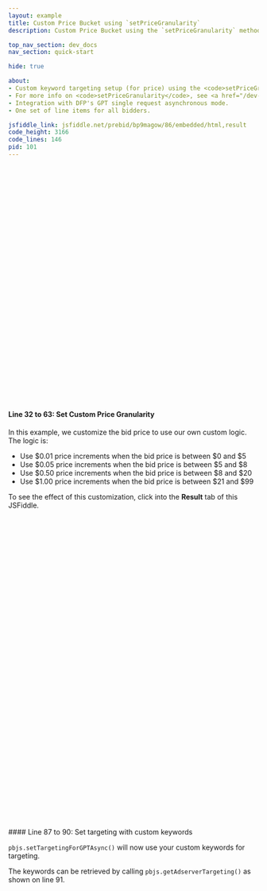 ```yaml
---
layout: example
title: Custom Price Bucket using `setPriceGranularity`
description: Custom Price Bucket using the `setPriceGranularity` method 

top_nav_section: dev_docs
nav_section: quick-start

hide: true

about:
- Custom keyword targeting setup (for price) using the <code>setPriceGranularity</code> method.
- For more info on <code>setPriceGranularity</code>, see <a href="/dev-docs/publisher-api-reference.html#customCPMObject">the API reference</a>.
- Integration with DFP's GPT single request asynchronous mode.
- One set of line items for all bidders.

jsfiddle_link: jsfiddle.net/prebid/bp9magow/86/embedded/html,result
code_height: 3166
code_lines: 146
pid: 101
---
```


<br>
<br>
<br>

<br><br><br><br><br><br>
<br><br><br><br><br><br>
<br><br><br><br><br><br>
<br><br><br><br><br><br>


<div markdown="1">

#### Line 32 to 63: Set Custom Price Granularity

In this example, we customize the bid price to use our own custom logic.  The logic is:

- Use $0.01 price increments when the bid price is between $0 and $5
- Use $0.05 price increments when the bid price is between $5 and $8
- Use $0.50 price increments when the bid price is between $8 and $20
- Use $1.00 price increments when the bid price is between $21 and $99

To see the effect of this customization, click into the **Result** tab of this JSFiddle.
</div>

<br /><br /><br /><br /><br /><br />
<br /><br /><br /><br /><br /><br />
<br /><br /><br /><br /><br /><br />
<br /><br /><br /><br /><br /><br />
<br /><br /><br /><br /><br /><br />
<br /><br /><br /><br /><br /><br />

<div markdown="1">
#### Line 87 to 90: Set targeting with custom keywords

`pbjs.setTargetingForGPTAsync()` will now use your custom keywords for targeting.

The keywords can be retrieved by calling `pbjs.getAdserverTargeting()` as shown on line 91.

</div>
